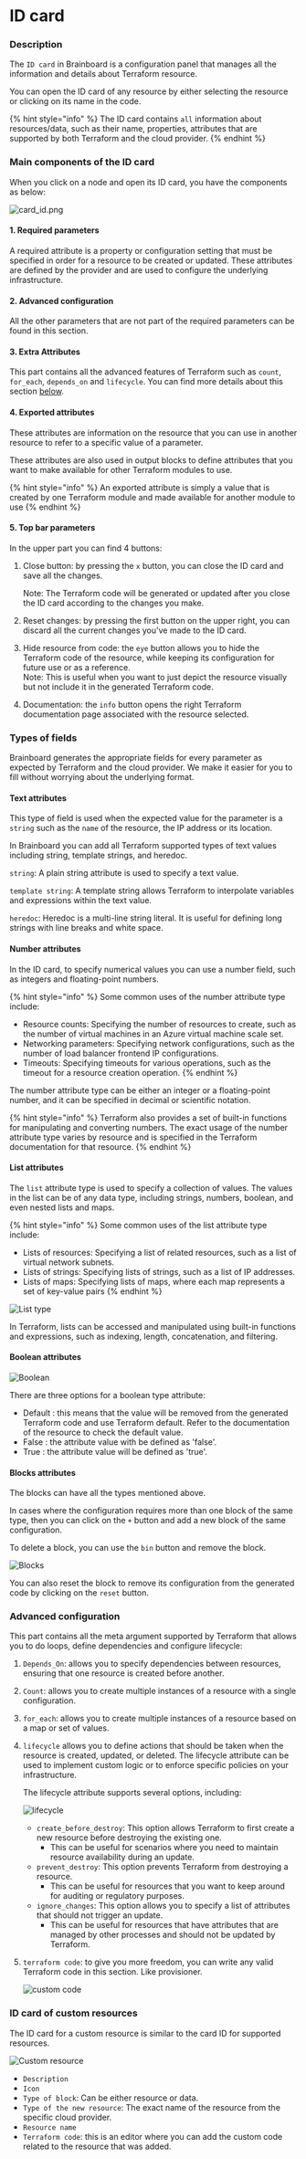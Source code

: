 # ID card

### Description

The `ID card` in Brainboard is a configuration panel that manages all the information and details about Terraform resource.

You can open the ID card of any resource by either selecting the resource or clicking on its name in the code.

{% hint style="info" %}
The ID card contains `all` information about resources/data, such as their name, properties, attributes that are supported by both Terraform and the cloud provider.
{% endhint %}

### Main components of the ID card

When you click on a node and open its ID card, you have the components as below:

![card\_id.png](../../.gitbook/assets/card\_id.png)

#### 1. Required parameters

A required attribute is a property or configuration setting that must be specified in order for a resource to be created or updated. These attributes are defined by the provider and are used to configure the underlying infrastructure.

#### 2. Advanced configuration

All the other parameters that are not part of the required parameters can be found in this section.

#### 3. Extra Attributes

This part contains all the advanced features of Terraform such as `count`, `for_each`, `depends_on` and `lifecycle`. You can find more details about this section [below](id-card.md#advanced-configuration).

#### 4. Exported attributes

These attributes are information on the resource that you can use in another resource to refer to a specific value of a parameter.

These attributes are also used in output blocks to define attributes that you want to make available for other Terraform modules to use.

{% hint style="info" %}
An exported attribute is simply a value that is created by one Terraform module and made available for another module to use
{% endhint %}

#### 5. Top bar parameters

In the upper part you can find 4 buttons:

1.  Close button: by pressing the `x` button, you can close the ID card and save all the changes.

    Note: The Terraform code will be generated or updated after you close the ID card according to the changes you make.
2. Reset changes: by pressing the first button on the upper right, you can discard all the current changes you've made to the ID card.
3. Hide resource from code: the `eye` button allows you to hide the Terraform code of the resource, while keeping its configuration for future use or as a reference.\
   Note: This is useful when you want to just depict the resource visually but not include it in the generated Terraform code.
4. Documentation: the `info` button opens the right Terraform documentation page associated with the resource selected.

### Types of fields

Brainboard generates the appropriate fields for every parameter as expected by Terraform and the cloud provider. We make it easier for you to fill without worrying about the underlying format.

#### Text attributes

This type of field is used when the expected value for the parameter is a `string` such as the `name` of the resource, the IP address or its location.

In Brainboard you can add all Terraform supported types of text values including string, template strings, and heredoc.

`string`: A plain string attribute is used to specify a text value.

`template string`: A template string allows Terraform to interpolate variables and expressions within the text value.

`heredoc`: Heredoc is a multi-line string literal. It is useful for defining long strings with line breaks and white space.

#### Number attributes

In the ID card, to specify numerical values you can use a number field, such as integers and floating-point numbers.

{% hint style="info" %}
Some common uses of the number attribute type include:

* Resource counts: Specifying the number of resources to create, such as the number of virtual machines in an Azure virtual machine scale set.
* Networking parameters: Specifying network configurations, such as the number of load balancer frontend IP configurations.
* Timeouts: Specifying timeouts for various operations, such as the timeout for a resource creation operation.
{% endhint %}

The number attribute type can be either an integer or a floating-point number, and it can be specified in decimal or scientific notation.

{% hint style="info" %}
Terraform also provides a set of built-in functions for manipulating and converting numbers. The exact usage of the number attribute type varies by resource and is specified in the Terraform documentation for that resource.
{% endhint %}

#### List attributes

The `list` attribute type is used to specify a collection of values. The values in the list can be of any data type, including strings, numbers, boolean, and even nested lists and maps.

{% hint style="info" %}
Some common uses of the list attribute type include:

* Lists of resources: Specifying a list of related resources, such as a list of virtual network subnets.
* Lists of strings: Specifying lists of strings, such as a list of IP addresses.
* Lists of maps: Specifying lists of maps, where each map represents a set of key-value pairs
{% endhint %}

![List type](../../.gitbook/assets/list\_type.png)

In Terraform, lists can be accessed and manipulated using built-in functions and expressions, such as indexing, length, concatenation, and filtering.

#### Boolean attributes

![Boolean](../../.gitbook/assets/boolean.png)

There are three options for a boolean type attribute:

* Default : this means that the value will be removed from the generated Terraform code and use Terraform default. Refer to the documentation of the resource to check the default value.
* False : the attribute value with be defined as 'false'.
* True : the attribute value will be defined as 'true'.

#### Blocks attributes

The blocks can have all the types mentioned above.

In cases where the configuration requires more than one block of the same type, then you can click on the `+` button and add a new block of the same configuration.

To delete a block, you can use the `bin` button and remove the block.

![Blocks](../../.gitbook/assets/add\_block.png)

You can also reset the block to remove its configuration from the generated code by clicking on the `reset` button.

### Advanced configuration

This part contains all the meta argument supported by Terraform that allows you to do loops, define dependencies and configure lifecycle:

1. `Depends_On`: allows you to specify dependencies between resources, ensuring that one resource is created before another.
2. `Count`: allows you to create multiple instances of a resource with a single configuration.
3. `for_each`: allows you to create multiple instances of a resource based on a map or set of values.
4.  `lifecycle` allows you to define actions that should be taken when the resource is created, updated, or deleted. The lifecycle attribute can be used to implement custom logic or to enforce specific policies on your infrastructure.

    The lifecycle attribute supports several options, including:

    ![lifecycle](../../.gitbook/assets/lifecycle.png)

    * `create_before_destroy`: This option allows Terraform to first create a new resource before destroying the existing one.
      * This can be useful for scenarios where you need to maintain resource availability during an update.
    * `prevent_destroy`: This option prevents Terraform from destroying a resource.
      * This can be useful for resources that you want to keep around for auditing or regulatory purposes.
    * `ignore_changes`: This option allows you to specify a list of attributes that should not trigger an update.
      * This can be useful for resources that have attributes that are managed by other processes and should not be updated by Terraform.
5.  `terraform code`: to give you more freedom, you can write any valid Terraform code in this section. Like provisioner.

    ![custom code](../../.gitbook/assets/custom\_code.png)

### ID card of custom resources

The ID card for a custom resource is similar to the card ID for supported resources.

![Custom resource](../../.gitbook/assets/custom\_resource.png)

* `Description`
* `Icon`
* `Type of block`: Can be either resource or data.
* `Type of the new resource`: The exact name of the resource from the specific cloud provider.
* `Resource name`
* `Terraform code`: this is an editor where you can add the custom code related to the resource that was added.
